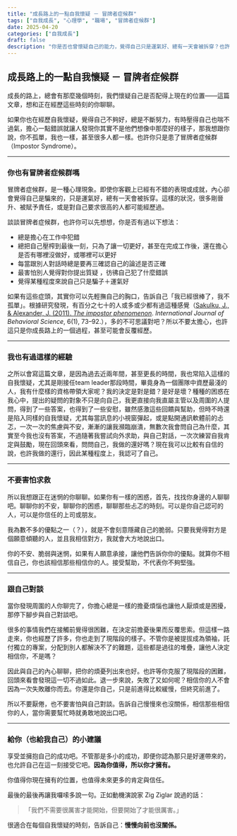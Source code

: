 ```yaml
---
title: "成長路上的一點自我懷疑 － 冒牌者症候群"
tags: ["自我成長", "心理學", "職場", "冒牌者症候群"]
date: 2025-04-20
categories: ["自我成長"]
draft: false
description: "你是否也曾懷疑自己的能力，覺得自己只是運氣好、總有一天會被拆穿？也許你只是和我一樣，經歷了一場名為冒牌者症候群的心理旅程。"
---
```



## 成長路上的一點自我懷疑 － 冒牌者症候群

成長的路上，總會有那麼幾個時刻，我們懷疑自己是否配得上現在的位置——這篇文章，想和正在經歷這些時刻的你聊聊。

如果你也在經歷自我懷疑，覺得自己不夠好，總是不斷努力，有時壓得自己也喘不過氣，擔心一點錯誤就讓人發現你其實不是他們想像中那麼好的樣子，那我想跟你說，你不孤單，我也一樣，甚至很多人都一樣。也許你只是患了冒牌者症候群（Impostor Syndrome）。

---

### 你也有冒牌者症候群嗎

冒牌者症候群，是一種心理現象。即使你客觀上已經有不錯的表現或成就，內心卻會覺得自己是騙來的，只是運氣好，總有一天會被拆穿。這樣的狀況，很多剛晉升、被賦予責任，或是對自己要求很高的人都可能經歷過。

談談冒牌者症候群，也許你可以先想想，你是否有過以下想法：

- 總是擔心在工作中犯錯  
- 總把自己壓榨到最後一刻，只為了讓一切更好，甚至在完成工作後，還在擔心是否有哪裡沒做好，或哪裡可以更好  
- 每當跟別人對話時總是要再三確認自己的論述是否正確  
- 最害怕別人覺得對你提出質疑 ，彷彿自己犯了什麼錯誤
- 覺得某種程度來說自己只是騙子＋運氣好  

如果有這些症頭，其實你可以先輕撫自己的胸口，告訴自己「我已經很棒了，我不孤單」。根據研究發現，有百分之七十的人或多或少都有過這種感覺（[Sakulku, J., & Alexander, J. (2011). *The impostor phenomenon*](https://www.sciencetheearth.com/uploads/2/4/6/5/24658156/2011_sakulku_the_impostor_phenomenon.pdf). *International Journal of Behavioral Science*, 6(1), 73–92.），多的不可思議對吧？所以不要太擔心，也許這只是你成長路上的一個過程，甚至可能會反覆經歷。

---
### 我也有過這樣的經驗
之所以會寫這篇文章，是因為過去近兩年間，甚至更長的時間，我也常陷入這樣的自我懷疑，尤其是剛接任team leader那段時間，畢竟身為一個團隊中資歷最淺的人，我有什麼樣的資格帶領大家呢？我的決定是對是錯？是好是壞？種種的困惑在我心中，提出的疑問的對象不只是向自己，我更直接向我直屬主管以及周圍的人提問，得到了一些答案，也得到了一些安慰，雖然感激這些回饋與幫助，但時不時還是陷入同樣的自我懷疑，尤其每當訊息的小視窗彈起，或是點開通訊軟體前的忐忑，一次一次的焦慮與不安，漸漸的讓我瀕臨崩潰，無數次我會問自己為什麼，其實至今我也沒有答案，不過隨著我嘗試向外求助，與自己對話，一次次練習自我肯定與鼓勵，現在回頭來看，問問自己，我做的還好嗎？現在我可以比較有自信的說，也許我做的還行，因此某種程度上，我認可了自己。

---

### 不要害怕求救

所以我想跟正在迷惘的你聊聊。如果你有一樣的困惑，首先，找找你身邊的人聊聊吧。聊聊你的不安，聊聊你的困惑，聊聊那些忐忑的時刻。可以是你自己認可的人，可以是你信任的上司或朋友。

我為數不多的優點之一（？），就是不會刻意隱藏自己的脆弱。只要我覺得對方是個願意傾聽的人，並且我相信對方，我就會大方地說出口。

你的不安、脆弱與迷惘，如果有人願意承接，讓他們告訴你你的優點。就算你不相信自己，你也該相信那些相信你的人。接受幫助，不代表你不夠堅強。

---

### 跟自己對談

當你發現周圍的人你聊完了，你擔心總是一樣的擔憂煩惱也讓他人厭煩或是困擾，那停下腳步與自己對談吧。

很多的事情我們在接觸前覺得很困難，在決定前擔憂後果而反覆思索。但這樣一路走來，你也經歷了許多，你也走到了現階段的樣子。不管你是被提拔成為領袖，託付獨立的專案，分配到別人都解決不了的難題，這些都是過往的堆疊，讓他人決定相信你，不是嗎？

因此與自己的內心聊聊，把你的煩憂列出來也好。也許等你克服了現階段的困難，回頭來看會發現這一切不過如此。退一步來說，失敗了又如何呢？相信你的人不會因為一次失敗離你而去。你還是你自己，只是前進得比較緩慢，但終究前進了。

所以不要厭倦，也不要害怕與自己對談。告訴自己慢慢來也沒關係，相信那些相信你的人，當你需要幫忙時就勇敢地說出口吧。

---

### 給你（也給我自己）的小建議

享受並擁抱自己的成功吧。不管那是多小的成功，即便你認為那只是好運帶來的，也允許自己在這一刻接受它吧。**因為你值得，所以你才擁有。**

你值得你現在擁有的位置，也值得未來更多的肯定與信任。

最後的最後再讓我囉嗦多說一句。正如動機演說家 Zig Ziglar 說過的話：

>「我們不需要很厲害才能開始，但要開始了才能很厲害。」

很適合在每個自我懷疑的時刻，告訴自己：**慢慢向前也沒關係。**
